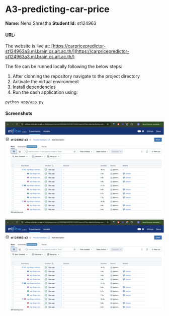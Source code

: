 # A3-predicting-car-price

**Name:** Neha Shrestha
**Student Id:** st124963

#### URL: 
The website is live at: [https://carpricepredictor-st124963a3.ml.brain.cs.ait.ac.th/](https://carpricepredictor-st124963a3.ml.brain.cs.ait.ac.th/)


The file can be runned locally following the below steps:
1. After clonning the repository navigate to the project directory
2. Activate the virtual environment 
3. Install dependencies 
4. Run the dash application using:
```
python app/app.py
```

#### Screenshots
![mlflow](./screenshots/mlflow.png)

![running application](./screenshots/mlflow.png)
